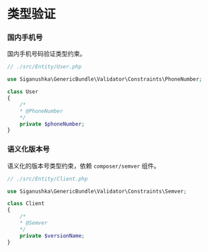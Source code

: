 # 类型验证

### 国内手机号

国内手机号码验证类型约束。

```php
// ./src/Entity/User.php

use Siganushka\GenericBundle\Validator\Constraints\PhoneNumber;

class User
{
    /*
    * @PhoneNumber
    */
    private $phoneNumber;
}
```

### 语义化版本号

语义化的版本号类型约束，依赖 `composer/semver` 组件。

```php
// ./src/Entity/Client.php

use Siganushka\GenericBundle\Validator\Constraints\Semver;

class Client
{
    /*
    * @Semver
    */
    private $versionName;
}
```
